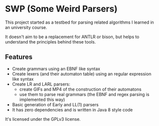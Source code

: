 SWP (Some Weird Parsers)
========================

This project started as a testbed for parsing related algorithms I learned in an university course.

It doesn't aim to be a replacement for ANTLR or bison,
but helps to understand the principles behind these tools.

Features
--------
* Create grammars using an EBNF like syntax
* Create lexers (and their automaton table) using an regular expression like syntax
* Create LR and LARL parsers:
    * create GIFs and MP4 of the construction of their automatons
    * use them to parse real grammars (the EBNF and regex parsing is implemented this way)
* Basic generation of Early and LL(1) parsers
* It has zero dependencies and is written in Java 8 style code

It's licensed under the GPLv3 license.